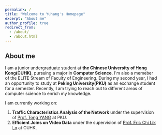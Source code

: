 ```yaml
---
permalink: /
title: "Welcome to Yuhang's Homepage"
excerpt: "About me"
author_profile: true
redirect_from: 
  - /about/
  - /about.html
---
```


## About me

I am a junior undergraduate student at **the Chinese University of Hong Kong(CUHK)**, pursuing a major in **Computer Science**. I'm also a memeber of the ELITE Stream of Faculty of Engineering. During my second year, I had an opportunity to study at **Peking University(PKU)** as an exchange student for a semester. Recently, I am trying to reach out to different areas of computer science to enrich my knowledge.

I am currently working on:

1. **Traffic Characteristics Analysis of the Network** under the supervision of [Prof. Tong YANG](https://cs.pku.edu.cn/info/1176/3703.htm) at PKU.
2. **Efficient Joins on Video Data** under the supervision of [Prof. Eric Chi Lik Lo](https://www.cse.cuhk.edu.hk/people/faculty/eric-chi-lik-lo/) at CUHK.

